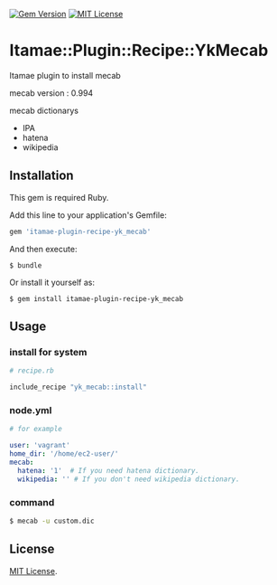 [![Gem Version](https://badge.fury.io/rb/itamae-plugin-recipe-yk_mecab.svg)](https://badge.fury.io/rb/itamae-plugin-recipe-yk_mecab)
[![MIT License](http://img.shields.io/badge/license-MIT-blue.svg?style=flat)](LICENSE)

# Itamae::Plugin::Recipe::YkMecab

Itamae plugin to install mecab

mecab version : 0.994

mecab dictionarys
- IPA
- hatena
- wikipedia

## Installation

This gem is required Ruby.

Add this line to your application's Gemfile:

```ruby
gem 'itamae-plugin-recipe-yk_mecab'
```

And then execute:

    $ bundle

Or install it yourself as:

    $ gem install itamae-plugin-recipe-yk_mecab

## Usage

### install for system

```rb
# recipe.rb

include_recipe "yk_mecab::install"
```

### node.yml

```yml
# for example

user: 'vagrant'
home_dir: '/home/ec2-user/'
mecab:
  hatena: '1'  # If you need hatena dictionary.
  wikipedia: '' # If you don't need wikipedia dictionary.
```

### command

```sh
$ mecab -u custom.dic
```


## License

[MIT License](http://opensource.org/licenses/MIT).
